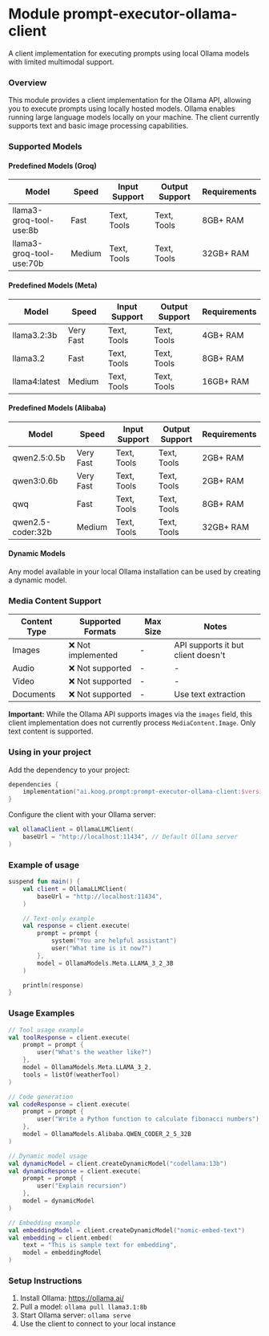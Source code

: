 # Module prompt-executor-ollama-client

A client implementation for executing prompts using local Ollama models with limited multimodal support.

### Overview

This module provides a client implementation for the Ollama API, allowing you to execute prompts using locally hosted
models. Ollama enables running large language models locally on your machine. The client currently supports text and
basic image processing capabilities.

### Supported Models

#### Predefined Models (Groq)

| Model                    | Speed  | Input Support | Output Support | Requirements |
|--------------------------|--------|---------------|----------------|--------------|
| llama3-groq-tool-use:8b  | Fast   | Text, Tools   | Text, Tools    | 8GB+ RAM     |
| llama3-groq-tool-use:70b | Medium | Text, Tools   | Text, Tools    | 32GB+ RAM    |

#### Predefined Models (Meta)

| Model         | Speed     | Input Support | Output Support | Requirements |
|---------------|-----------|---------------|----------------|--------------|
| llama3.2:3b   | Very Fast | Text, Tools   | Text, Tools    | 4GB+ RAM     |
| llama3.2      | Fast      | Text, Tools   | Text, Tools    | 8GB+ RAM     |
| llama4:latest | Medium    | Text, Tools   | Text, Tools    | 16GB+ RAM    |

#### Predefined Models (Alibaba)

| Model             | Speed     | Input Support | Output Support | Requirements |
|-------------------|-----------|---------------|----------------|--------------|
| qwen2.5:0.5b      | Very Fast | Text, Tools   | Text, Tools    | 2GB+ RAM     |
| qwen3:0.6b        | Very Fast | Text, Tools   | Text, Tools    | 2GB+ RAM     |
| qwq               | Fast      | Text, Tools   | Text, Tools    | 8GB+ RAM     |
| qwen2.5-coder:32b | Medium    | Text, Tools   | Text, Tools    | 32GB+ RAM    |

#### Dynamic Models

Any model available in your local Ollama installation can be used by creating a dynamic model.

### Media Content Support

| Content Type | Supported Formats | Max Size | Notes                              |
|--------------|-------------------|----------|------------------------------------|
| Images       | ❌ Not implemented | -        | API supports it but client doesn't |
| Audio        | ❌ Not supported   | -        | -                                  |
| Video        | ❌ Not supported   | -        | -                                  |
| Documents    | ❌ Not supported   | -        | Use text extraction                |

**Important:** While the Ollama API supports images via the `images` field, this client implementation does not
currently process `MediaContent.Image`. Only text content is supported.

### Using in your project

Add the dependency to your project:

```kotlin
dependencies {
    implementation("ai.koog.prompt:prompt-executor-ollama-client:$version")
}
```

Configure the client with your Ollama server:

```kotlin
val ollamaClient = OllamaLLMClient(
    baseUrl = "http://localhost:11434", // Default Ollama server
)
```

### Example of usage

```kotlin
suspend fun main() {
    val client = OllamaLLMClient(
        baseUrl = "http://localhost:11434",
    )

    // Text-only example
    val response = client.execute(
        prompt = prompt {
            system("You are helpful assistant")
            user("What time is it now?")
        },
        model = OllamaModels.Meta.LLAMA_3_2_3B
    )

    println(response)
}
```

### Usage Examples

```kotlin
// Tool usage example
val toolResponse = client.execute(
    prompt = prompt {
        user("What's the weather like?")
    },
    model = OllamaModels.Meta.LLAMA_3_2,
    tools = listOf(weatherTool)
)

// Code generation
val codeResponse = client.execute(
    prompt = prompt {
        user("Write a Python function to calculate fibonacci numbers")
    },
    model = OllamaModels.Alibaba.QWEN_CODER_2_5_32B
)

// Dynamic model usage
val dynamicModel = client.createDynamicModel("codellama:13b")
val dynamicResponse = client.execute(
    prompt = prompt {
        user("Explain recursion")
    },
    model = dynamicModel
)

// Embedding example
val embeddingModel = client.createDynamicModel("nomic-embed-text")
val embedding = client.embed(
    text = "This is sample text for embedding",
    model = embeddingModel
)
```

### Setup Instructions

1. Install Ollama: https://ollama.ai/
2. Pull a model: `ollama pull llama3.1:8b`
3. Start Ollama server: `ollama serve`
4. Use the client to connect to your local instance
